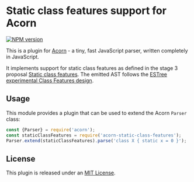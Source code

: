 # Static class features support for Acorn

[![NPM version](https://img.shields.io/npm/v/acorn-class-fields.svg)](https://www.npmjs.org/package/acorn-static-class-features)

This is a plugin for [Acorn](http://marijnhaverbeke.nl/acorn/) - a tiny, fast JavaScript parser, written completely in JavaScript.

It implements support for static class features as defined in the stage 3 proposal [Static class features](https://github.com/tc39/proposal-static-class-features). The emitted AST follows the [ESTree experimental Class Features design](https://github.com/estree/estree/blob/master/experimental/class-features.md).

## Usage

This module provides a plugin that can be used to extend the Acorn `Parser` class:

```javascript
const {Parser} = require('acorn');
const staticClassFeatures = require('acorn-static-class-features');
Parser.extend(staticClassFeatures).parse('class X { static x = 0 }');
```

## License

This plugin is released under an [MIT License](./LICENSE).
